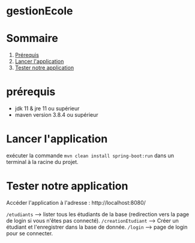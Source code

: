 # gestionEcole


# Sommaire

1. [Prérequis](#prérequis)
2. [Lancer l'application](#app)
4. [Tester notre application](#test)


# prérequis

- jdk 11 & jre 11 ou supérieur
- maven version 3.8.4 ou supérieur

# Lancer l'application <a href="app"></a>

exécuter la commande `mvn clean install spring-boot:run` dans un terminal à la racine du projet.

# Tester notre application <a href="test"></a>

Accéder l'application à l'adresse : http://localhost:8080/

`/etudiants` --> lister tous les étudiants de la base (redirection vers la page de login si vous n'êtes pas connecté).
`/creationEtudiant` --> Créer un étudiant et l'enregistrer dans la base de donnée.
 `/login` --> page de login pour se connecter.

